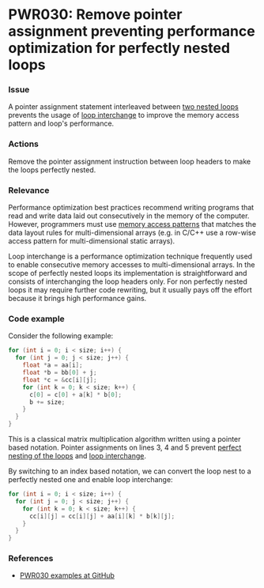 # PWR030: Remove pointer assignment preventing performance optimization for perfectly nested loops

### Issue

A pointer assignment statement interleaved between
[two nested loops](/Glossary/Perfect-loop-nesting.md) prevents the usage of
[loop interchange](/Glossary/Loop-interchange.md) to improve the memory access
pattern and loop's performance.

### Actions

Remove the pointer assignment instruction between loop headers to make the loops
perfectly nested.

### Relevance

Performance optimization best practices recommend writing programs that read and
write data laid out consecutively in the memory of the computer. However,
programmers must use
[memory access patterns](/Glossary/Memory-access-pattern.md) that matches the
data layout rules for multi-dimensional arrays (e.g. in C/C++ use a row-wise
access pattern for multi-dimensional static arrays).

Loop interchange is a performance optimization technique frequently used to
enable consecutive memory accesses to multi-dimensional arrays. In the scope of
perfectly nested loops its implementation is straightforward and consists of
interchanging the loop headers only. For non perfectly nested loops it may
require further code rewriting, but it usually pays off the effort because it
brings high performance gains.

### Code example

Consider the following example:

```c
for (int i = 0; i < size; i++) {
  for (int j = 0; j < size; j++) {
    float *a = aa[i];
    float *b = bb[0] + j;
    float *c = &cc[i][j];
    for (int k = 0; k < size; k++) {
      c[0] = c[0] + a[k] * b[0];
      b += size;
    }
  }
}
```

This is a classical matrix multiplication algorithm written using a pointer
based notation. Pointer assignments on lines 3, 4 and 5 prevent
[perfect nesting of the loops](/Glossary/Perfect-loop-nesting.md) and
[loop interchange](/Glossary/Loop-interchange.md).

By switching to an index based notation, we can convert the loop nest to a
perfectly nested one and enable loop interchange:

```c
for (int i = 0; i < size; i++) {
  for (int j = 0; j < size; j++) {
    for (int k = 0; k < size; k++) {
      cc[i][j] = cc[i][j] + aa[i][k] * b[k][j];
    }
  }
}
```

### References

* [PWR030 examples at GitHub](/Checks/PWR030)
